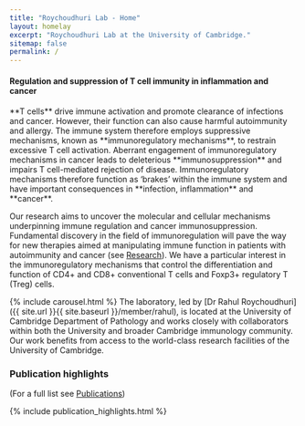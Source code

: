 ```yaml
---
title: "Roychoudhuri Lab - Home"
layout: homelay
excerpt: "Roychoudhuri Lab at the University of Cambridge."
sitemap: false
permalink: /
---
```


<h4 style="margin-top:20px">Regulation and suppression of T cell immunity
in inflammation and cancer</h4> 
**T cells** drive immune activation and promote clearance of infections and cancer. However, their function can also cause harmful autoimmunity and allergy. The immune system therefore employs suppressive mechanisms, known as **immunoregulatory mechanisms**, to restrain excessive T cell activation. Aberrant engagement of immunoregulatory mechanisms in cancer leads to deleterious **immunosuppression** and impairs T cell-mediated rejection of disease. Immunoregulatory mechanisms therefore function as ‘brakes’ within the immune system and have important consequences in **infection, inflammation** and **cancer**.

Our research aims to uncover the molecular and cellular mechanisms underpinning immune regulation and cancer immunosuppression. Fundamental discovery in the field of immunoregulation will pave the way for new therapies aimed at manipulating immune function in patients with autoimmunity and cancer (see [Research](research)). We have a particular interest in the immunoregulatory mechanisms that control the differentiation and function of CD4+ and CD8+ conventional T cells and Foxp3+ regulatory T (Treg) cells. 

{% include carousel.html %}
The laboratory, led by [Dr Rahul Roychoudhuri]({{ site.url }}{{ site.baseurl }}/member/rahul), is located at the University of Cambridge Department of Pathology and works closely with collaborators within both the University and broader Cambridge immunology community. Our work benefits from access to the world-class research facilities of the University of Cambridge.


### Publication highlights
(For a full list see [Publications](publications))
<div id="gridid">
{% include publication_highlights.html %}
</div>
<p> &nbsp; </p>

